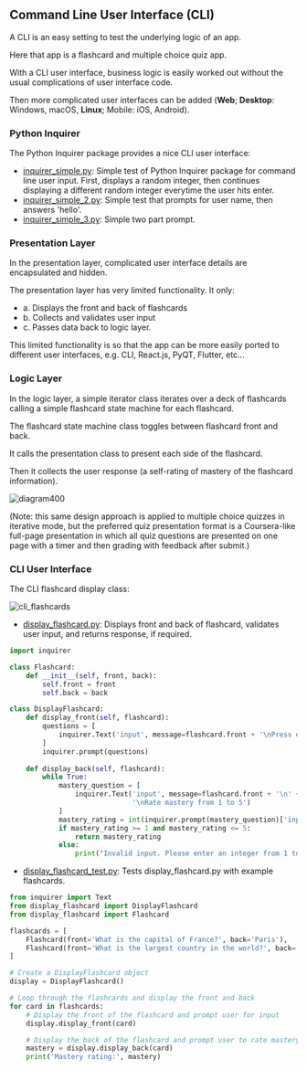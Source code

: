 ## Command Line User Interface (CLI)

A CLI is an easy setting to test the underlying logic of an app.

Here that app is a flashcard and multiple choice quiz app. 

With a CLI user interface, business logic is easily worked out without the usual complications of user interface code.

Then more complicated user interfaces can be added (**Web**; **Desktop**: Windows, macOS, **Linux**; Mobile: iOS, Android).  

### Python Inquirer 

The Python Inquirer package provides a nice CLI user interface: 

- [inquirer_simple.py](https://github.com/jonfernq/Python-Flashcards/blob/main/CommandLineUserInterface/inquirer_simple.py): Simple test of Python Inquirer package for command line user input. First, displays a random integer, then continues displaying a different random integer everytime the user hits enter.  
- [inquirer_simple_2.py](https://github.com/jonfernq/Python-Flashcards/blob/main/CommandLineUserInterface/inquirer_simple_2.py): Simple test that prompts for user name, then answers 'hello'.  
- [inquirer_simple_3.py](https://github.com/jonfernq/Python-Flashcards/blob/main/CommandLineUserInterface/inquirer_simple_3.py): Simple two part prompt. 

### Presentation Layer

In the presentation layer, complicated user interface details are encapsulated and hidden. 

The presentation layer has very limited functionality. It only:  

- a. Displays the front and back of flashcards
- b. Collects and validates user input
- c. Passes data back to logic layer. 

This limited functionality is so that the app can be more easily ported to different user interfaces, e.g. CLI, React.js, PyQT, Flutter, etc...    

### Logic Layer 

In the logic layer, a simple iterator class iterates over a deck of flashcards calling a simple flashcard state machine for each flashcard. 

The flashcard state machine class toggles between flashcard front and back.

It calls the presentation class to present each side of the flashcard.

Then it collects the user response (a self-rating of mastery of the flashcard information).  

![diagram400](https://user-images.githubusercontent.com/68504324/221042530-fc380752-d65b-4bf5-a5a4-5fe037700d26.jpg)

(Note: this same design approach is applied to multiple choice quizzes in iterative mode, but the preferred quiz presentation format is a Coursera-like full-page presentation in which all quiz questions are presented on one page with a timer and then grading with feedback after submit.)  

### CLI User Interface

The CLI flashcard display class: 

![cli_flashcards](https://user-images.githubusercontent.com/68504324/220826507-665dbd92-35de-4b59-a053-773fa4160106.jpg)

- [display_flashcard.py](https://github.com/jonfernq/Python-Flashcards/blob/main/CommandLineUserInterface/display_flashcard.py): Displays front and back of flashcard, validates user input, and returns response, if required.  

```python
import inquirer

class Flashcard:
    def __init__(self, front, back):
        self.front = front
        self.back = back

class DisplayFlashcard:
    def display_front(self, flashcard):
        questions = [
            inquirer.Text('input', message=flashcard.front + '\nPress enter to continue')
        ]
        inquirer.prompt(questions)
    
    def display_back(self, flashcard):
        while True:
            mastery_question = [
                inquirer.Text('input', message=flashcard.front + '\n' + flashcard.back + 
                              '\nRate mastery from 1 to 5')
            ]
            mastery_rating = int(inquirer.prompt(mastery_question)['input'])
            if mastery_rating >= 1 and mastery_rating <= 5:
                return mastery_rating
            else:
                print("Invalid input. Please enter an integer from 1 to 5.")
```

- [display_flashcard_test.py](https://github.com/jonfernq/Python-Flashcards/blob/main/CommandLineUserInterface/display_flashcard_test.py):  Tests display_flashcard.py with example flashcards. 

```python
from inquirer import Text
from display_flashcard import DisplayFlashcard
from display_flashcard import Flashcard

flashcards = [
    Flashcard(front='What is the capital of France?', back='Paris'),
    Flashcard(front='What is the largest country in the world?', back='Russia')
]

# Create a DisplayFlashcard object
display = DisplayFlashcard()

# Loop through the flashcards and display the front and back
for card in flashcards:
    # Display the front of the flashcard and prompt user for input
    display.display_front(card)

    # Display the back of the flashcard and prompt user to rate mastery
    mastery = display.display_back(card)
    print('Mastery rating:', mastery)
```




